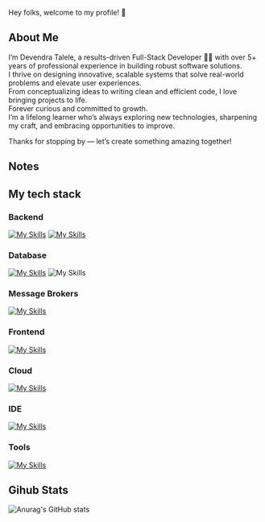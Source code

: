 Hey folks, welcome to my profile! 👋

## About Me

I’m Devendra Talele, a results-driven Full-Stack Developer 👨‍💻 with over 5+ years of professional experience in building robust software solutions.</br>
I thrive on designing innovative, scalable systems that solve real-world problems and elevate user experiences.</br>
From conceptualizing ideas to writing clean and efficient code, I love bringing projects to life.</br>
Forever curious and committed to growth.</br>
I’m a lifelong learner who’s always exploring new technologies, sharpening my craft, and embracing opportunities to improve.</br>

Thanks for stopping by — let’s create something amazing together!

## Notes


## My tech stack

### Backend
  [![My Skills](https://skillicons.dev/icons?i=java,spring,hibernate,maven&perline=10)](https://skillicons.dev)
  [![My Skills](https://go-skill-icons.vercel.app/api/icons?i=tomcat,junit,bash&titles=true)](https://go-skill-icons.vercel.app)
### Database
  [![My Skills](https://skillicons.dev/icons?i=mysql&perline=10)](https://skillicons.dev)
  ![My Skills](https://go-skill-icons.vercel.app/api/icons?i=rust,surrealdb,actix,yew&titles=true)
### Message Brokers
  [![My Skills](https://skillicons.dev/icons?i=kafka&perline=10)](https://skillicons.dev)
### Frontend
  [![My Skills](https://skillicons.dev/icons?i=ts,angular&perline=10)](https://skillicons.dev)
### Cloud
  [![My Skills](https://skillicons.dev/icons?i=gcp&perline=10)](https://skillicons.dev)
### IDE
  [![My Skills](https://skillicons.dev/icons?i=eclipse,idea,vscode,atom&perline=10)](https://skillicons.dev)
### Tools
  [![My Skills](https://skillicons.dev/icons?i=docker,jenkins,kubernetes,nginx,git,bitbucket,postman,linux,ubuntu,vim&perline=10)](https://skillicons.dev)

## Gihub Stats

![Anurag's GitHub stats](https://github-readme-stats.vercel.app/api?username=Devendra274&show_icons=true&theme=dark)
